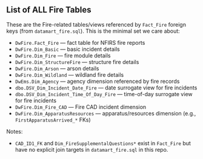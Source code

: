 ## List of ALL Fire Tables

These are the Fire-related tables/views referenced by `Fact_Fire` foreign keys (from `datamart_fire.sql`). This is the minimal set we care about:

- `DwFire.Fact_Fire` — fact table for NFIRS fire reports
- `DwFire.Dim_Basic` — basic incident details
- `DwFire.Dim_Fire` — fire module details
- `DwFire.Dim_StructureFire` — structure fire details
- `DwFire.Dim_Arson` — arson details
- `DwFire.Dim_Wildland` — wildland fire details
- `DwEms.Dim_Agency` — agency dimension referenced by fire records
- `dbo.DSV_Dim_Incident_Date_Fire` — date surrogate view for fire incidents
- `dbo.DSV_Dim_Incident_Time_Of_Day_Fire` — time-of-day surrogate view for fire incidents
- `DwFire.Dim_Fire_CAD` — Fire CAD incident dimension
- `DwFire.Dim_ApparatusResources` — apparatus/resources dimension (e.g., `FirstApparatusArrived_*` FKs)

Notes:
- `CAD_ID1_FK` and `Dim_FireSupplementalQuestions*` exist in `Fact_Fire` but have no explicit join targets in `datamart_fire.sql` in this repo.